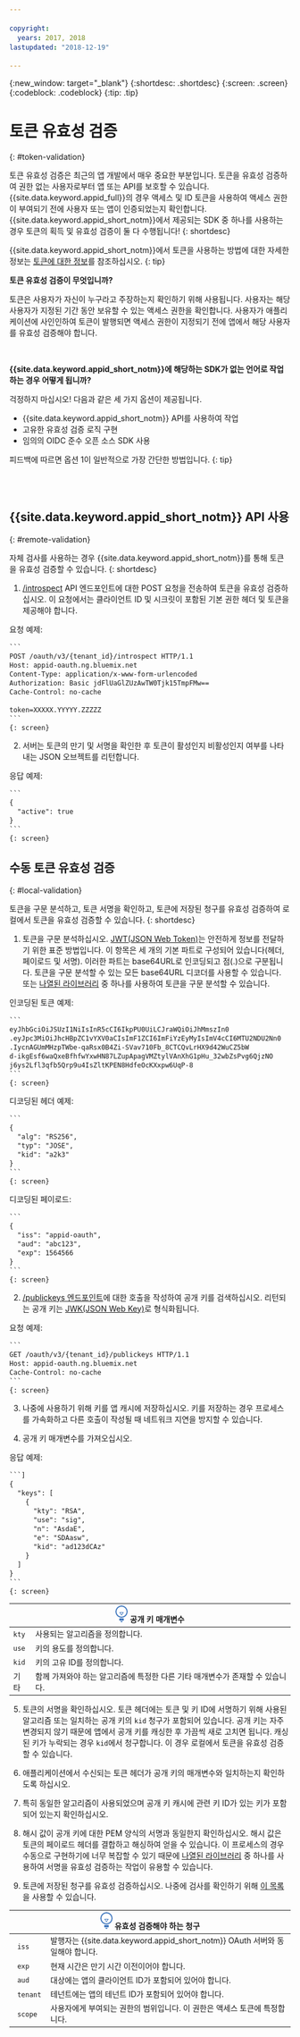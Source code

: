 ```yaml
---

copyright:
  years: 2017, 2018
lastupdated: "2018-12-19"

---
```


{:new_window: target="_blank"}
{:shortdesc: .shortdesc}
{:screen: .screen}
{:codeblock: .codeblock}
{:tip: .tip}


# 토큰 유효성 검증
{: #token-validation}

토큰 유효성 검증은 최근의 앱 개발에서 매우 중요한 부분입니다. 토큰을 유효성 검증하여 권한 없는 사용자로부터 앱 또는 API를 보호할 수 있습니다. {{site.data.keyword.appid_full}}의 경우 액세스 및 ID 토큰을 사용하여 액세스 권한이 부여되기 전에 사용자 또는 앱이 인증되었는지 확인합니다. {{site.data.keyword.appid_short_notm}}에서 제공되는 SDK 중 하나를 사용하는 경우 토큰의 획득 및 유효성 검증이 둘 다 수행됩니다!
{: shortdesc}

{{site.data.keyword.appid_short_notm}}에서 토큰을 사용하는 방법에 대한 자세한 정보는 [토큰에 대한 정보](authorization.html#tokens)를 참조하십시오.
{: tip}

**토큰 유효성 검증이 무엇입니까?**

토큰은 사용자가 자신이 누구라고 주장하는지 확인하기 위해 사용됩니다. 사용자는 해당 사용자가 지정된 기간 동안 보유할 수 있는 액세스 권한을 확인합니다. 사용자가 애플리케이션에 사인인하여 토큰이 발행되면 액세스 권한이 지정되기 전에 앱에서 해당 사용자를 유효성 검증해야 합니다.

</br>

**{{site.data.keyword.appid_short_notm}}에 해당하는 SDK가 없는 언어로 작업하는 경우 어떻게 됩니까?**

걱정하지 마십시오! 다음과 같은 세 가지 옵션이 제공됩니다.

* {{site.data.keyword.appid_short_notm}} API를 사용하여 작업
* 고유한 유효성 검증 로직 구현
* 임의의 OIDC 준수 오픈 소스 SDK 사용

피드백에 따르면 옵션 1이 일반적으로 가장 간단한 방법입니다.
{: tip}

</br>
</br>

## {{site.data.keyword.appid_short_notm}} API 사용
{: #remote-validation}

자체 검사를 사용하는 경우 {{site.data.keyword.appid_short_notm}}를 통해 토큰을 유효성 검증할 수 있습니다.
{: shortdesc}

1. [/introspect](https://appid-oauth.ng.bluemix.net/swagger-ui/#!/Authorization_Server_V3/introspect) API 엔드포인트에 대한 POST 요청을 전송하여 토큰을 유효성 검증하십시오. 이 요청에서는 클라이언트 ID 및 시크릿이 포함된 기본 권한 헤더 및 토큰을 제공해야 합니다.

  요청 예제:

    ```
    POST /oauth/v3/{tenant_id}/introspect HTTP/1.1
    Host: appid-oauth.ng.bluemix.net
    Content-Type: application/x-www-form-urlencoded
    Authorization: Basic jdFlUaGlZUzAwTW0Tjk15TmpFMw==
    Cache-Control: no-cache

    token=XXXXX.YYYYY.ZZZZZ
    ```
    {: screen}

2. 서버는 토큰의 만기 및 서명을 확인한 후 토큰이 활성인지 비활성인지 여부를 나타내는 JSON 오브젝트를 리턴합니다.

  응답 예제:

    ```
    {
      "active": true
    }
    ```
    {: screen}


## 수동 토큰 유효성 검증
{: #local-validation}

토큰을 구문 분석하고, 토큰 서명을 확인하고, 토큰에 저장된 청구를 유효성 검증하여 로컬에서 토큰을 유효성 검증할 수 있습니다.
{: shortdesc}


1. 토큰을 구문 분석하십시오. [JWT(JSON Web Token)](https://tools.ietf.org/html/rfc7519)는 안전하게 정보를 전달하기 위한 표준 방법입니다. 이 항목은 세 개의 기본 파트로 구성되어 있습니다(헤더, 페이로드 및 서명). 이러한 파트는 base64URL로 인코딩되고 점(.)으로 구분됩니다. 토큰을 구문 분석할 수 있는 모든 base64URL 디코더를 사용할 수 있습니다. 또는 [나열된 라이브러리](https://jwt.io/#libraries-io) 중 하나를 사용하여 토큰을 구문 분석할 수 있습니다.

  인코딩된 토큰 예제:

    ```
    eyJhbGciOiJSUzI1NiIsInR5cCI6IkpPU0UiLCJraWQiOiJhMmszIn0
    .eyJpc3MiOiJhcHBpZC1vYXV0aCIsImF1ZCI6ImFiYzEyMyIsImV4cCI6MTU2NDU2Nn0
    .IycnAGUmMHzpTWbe-qaRsx0B4Zi-SVav710Fb_8CTCQvLrHX9d42WuCZ5bW
    d-ikgEsf6waQxeBfhfwYxwHN87LZupApagVMZtylVAnXhG1pHu_32wbZsPvg6QjzNO
    j6ys2Lfl3qfb5Qrp9u4IsZltKPEN8HdfeOcKXxpw6UqP-8
    ```
    {: screen}

  디코딩된 헤더 예제:

    ```
    {
      "alg": "RS256",
      "typ": "JOSE",
      "kid": "a2k3"
    }
    ```
    {: screen}

  디코딩된 페이로드:

    ```
    {
      "iss": "appid-oauth",
      "aud": "abc123",
      "exp": 1564566
    }
    ```
    {: screen}

2. [/publickeys 엔드포인트](https://appid-oauth.ng.bluemix.net/swagger-ui/#!/Authorization_Server_V3/publicKeys)에 대한 호출을 작성하여 공개 키를 검색하십시오. 리턴되는 공개 키는 [JWK(JSON Web Key)](https://tools.ietf.org/html/rfc7517)로 형식화됩니다.

  요청 예제:

    ```
    GET /oauth/v3/{tenant_id}/publickeys HTTP/1.1
    Host: appid-oauth.ng.bluemix.net
    Cache-Control: no-cache
    ```
    {: screen}

3. 나중에 사용하기 위해 키를 앱 캐시에 저장하십시오. 키를 저장하는 경우 프로세스를 가속화하고 다른 호출이 작성될 때 네트워크 지연을 방지할 수 있습니다.

4. 공개 키 매개변수를 가져오십시오.

  응답 예제:

    ```]
    {
      "keys": [
        {
          "kty": "RSA",
          "use": "sig",
          "n": "AsdaE",
          "e": "SDAasw",
          "kid": "ad123dCAz"
        }
      ]
    }
    ```
    {: screen}

  <table>
    <thead>
      <th colspan=2><img src="images/idea.png" alt="자세한 정보 아이콘"/> 공개 키 매개변수 </th>
    </thead>
    <tbody>
      <tr>
        <td><code>kty</code></td>
        <td>사용되는 알고리즘을 정의합니다.</td>
      </tr>
      <tr>
        <td><code>use</code></td>
        <td>키의 용도를 정의합니다.</td>
      </tr>
      <tr>
        <td><code>kid</code></td>
        <td>키의 고유 ID를 정의합니다.</td>
      </tr>
      <tr>
        <td>기타</td>
        <td>함께 가져와야 하는 알고리즘에 특정한 다른 기타 매개변수가 존재할 수 있습니다.</td>
      </tr>
    </tbody>
  </table>

5. 토큰의 서명을 확인하십시오. 토큰 헤더에는 토큰 및 키 ID에 서명하기 위해 사용된 알고리즘 또는 일치하는 공개 키의 `kid` 청구가 포함되어 있습니다. 공개 키는 자주 변경되지 않기 때문에 앱에서 공개 키를 캐싱한 후 가끔씩 새로 고치면 됩니다. 캐싱된 키가 누락되는 경우 `kid`에서 청구합니다. 이 경우 로컬에서 토큰을 유효성 검증할 수 있습니다.

  1. 애플리케이션에서 수신되는 토큰 헤더가 공개 키의 매개변수와 일치하는지 확인하도록 하십시오.
  2. 특히 동일한 알고리즘이 사용되었으며 공개 키 캐시에 관련 키 ID가 있는 키가 포함되어 있는지 확인하십시오.
  3. 해시 값이 공개 키에 대한 PEM 양식의 서명과 동일한지 확인하십시오. 해시 값은 토큰의 페이로드 헤더를 결합하고 해싱하여 얻을 수 있습니다. 이 프로세스의 경우 수동으로 구현하기에 너무 복잡할 수 있기 때문에 [나열된 라이브러리](https://jwt.io/) 중 하나를 사용하여 서명을 유효성 검증하는 작업이 유용할 수 있습니다.

6. 토큰에 저장된 청구를 유효성 검증하십시오. 나중에 검사를 확인하기 위해 [이 목록](http://openid.net/specs/openid-connect-core-1_0.html#IDTokenValidation)을 사용할 수 있습니다.
  <table>
    <thead>
      <th colspan=2><img src="images/idea.png" alt="자세한 정보 아이콘"/> 유효성 검증해야 하는 청구 </th>
    </thead>
    <tbody>
      <tr>
        <td><code> iss </code></td>
        <td>발행자는 {{site.data.keyword.appid_short_notm}} OAuth 서버와 동일해야 합니다.</td>
      </tr>
      <tr>
        <td><code> exp </code></td>
        <td>현재 시간은 만기 시간 이전이어야 합니다.</td>
      </tr>
      <tr>
        <td><code> aud </code></td>
        <td>대상에는 앱의 클라이언트 ID가 포함되어 있어야 합니다.</td>
      </tr>
      <tr>
        <td><code> tenant </code></td>
        <td>테넌트에는 앱의 테넌트 ID가 포함되어 있어야 합니다.</td>
      </tr>
      <tr>
        <td><code> scope </code></td>
        <td>사용자에게 부여되는 권한의 범위입니다. 이 권한은 액세스 토큰에 특정합니다.</td>
      </tr>
    </tbody>
  </table>

</br>
</br>

